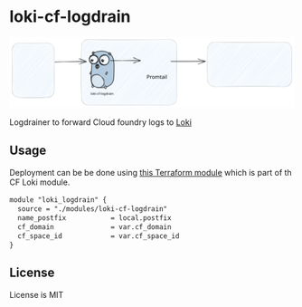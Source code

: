 # loki-cf-logdrain

![loki-cf-logdrain.excalidraw.svg](resources%2Floki-cf-logdrain.excalidraw.svg)

Logdrainer to forward Cloud foundry logs to [Loki](https://grafana.com/oss/loki/)

## Usage

Deployment can be be done using [this Terraform module](https://github.com/loafoe/terraform-cloudfoundry-loki/tree/main/modules/logdrain) which is 
part of th CF Loki module.

```hcl
module "loki_logdrain" {
  source = "./modules/loki-cf-logdrain"
  name_postfix           = local.postfix
  cf_domain              = var.cf_domain
  cf_space_id            = var.cf_space_id
}
```


## License

License is MIT
